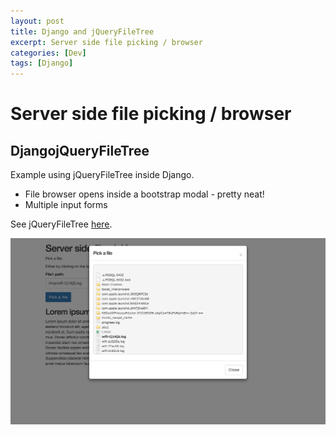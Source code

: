```yaml
---
layout: post
title: Django and jQueryFileTree
excerpt: Server side file picking / browser
categories: [Dev]
tags: [Django]
---
```


# Server side file picking / browser

## DjangojQueryFileTree

Example using jQueryFileTree inside Django.

- File browser opens inside a bootstrap modal - pretty neat!
- Multiple input forms

See jQueryFileTree [here](http://jqueryfiletree.github.io/).

![Screen Shot](https://raw.githubusercontent.com/ricleal/DjangojQueryFileTree/master/file_picker.png)
